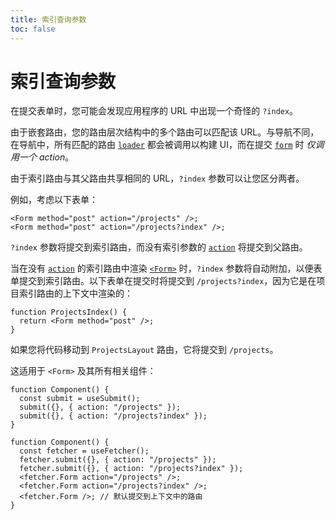 ```yaml
---
title: 索引查询参数
toc: false
---
```


# 索引查询参数

在提交表单时，您可能会发现应用程序的 URL 中出现一个奇怪的 `?index`。

由于嵌套路由，您的路由层次结构中的多个路由可以匹配该 URL。与导航不同，在导航中，所有匹配的路由 [`loader`][loader] 都会被调用以构建 UI，而在提交 [`form`][form_element] 时 _仅调用一个 action_。

由于索引路由与其父路由共享相同的 URL，`?index` 参数可以让您区分两者。

例如，考虑以下表单：

```tsx
<Form method="post" action="/projects" />;
<Form method="post" action="/projects?index" />;
```

`?index` 参数将提交到索引路由，而没有索引参数的 [`action`][form_component_action] 将提交到父路由。

当在没有 [`action`][action] 的索引路由中渲染 [`<Form>`][form_component] 时，`?index` 参数将自动附加，以便表单提交到索引路由。以下表单在提交时将提交到 `/projects?index`，因为它是在项目索引路由的上下文中渲染的：

```tsx filename=app/routes/projects._index.tsx
function ProjectsIndex() {
  return <Form method="post" />;
}
```

如果您将代码移动到 `ProjectsLayout` 路由，它将提交到 `/projects`。

这适用于 `<Form>` 及其所有相关组件：

```tsx
function Component() {
  const submit = useSubmit();
  submit({}, { action: "/projects" });
  submit({}, { action: "/projects?index" });
}
```

```tsx
function Component() {
  const fetcher = useFetcher();
  fetcher.submit({}, { action: "/projects" });
  fetcher.submit({}, { action: "/projects?index" });
  <fetcher.Form action="/projects" />;
  <fetcher.Form action="/projects?index" />;
  <fetcher.Form />; // 默认提交到上下文中的路由
}
```

[loader]: ../route/loader  
[form_element]: https://developer.mozilla.org/en-US/docs/Web/HTML/Element/form  
[form_component_action]: ../components/form#action  
[form_component]: ../components/form  
[action]: ../route/action